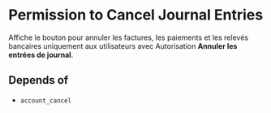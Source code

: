 # Permission to Cancel Journal Entries

Affiche le bouton pour annuler les factures, les paiements et les relevés bancaires uniquement aux utilisateurs avec Autorisation
**Annuler les entrées de journal**.

## Depends of

- `account_cancel`
